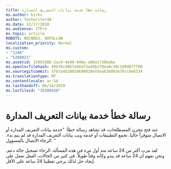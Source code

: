 ```yaml
---
title: رسالة خطأ خدمة بيانات التعريف المدارة
ms.author: kirks
author: Techwriter40
ms.date: 12/17/2018
ms.audience: ITPro
ms.topic: article
ROBOTS: NOINDEX, NOFOLLOW
localization_priority: Normal
ms.custom:
- "1246"
- "5200021"
ms.assetid: 15091086-2ac9-4e99-94be-a08a17386e6e
ms.openlocfilehash: 49b76cd0b7eb6af3ad4b2f0ea8c38c109d6fff00
ms.sourcegitcommit: 5fb7a4b28859690020efdea630d03e70cc0e6334
ms.translationtype: MT
ms.contentlocale: ar-SA
ms.lasthandoff: 06/28/2019
ms.locfileid: "35380420"
---
```

# <a name="managed-metadata-service-error-message"></a>رسالة خطأ خدمة بيانات التعريف المدارة

عند فتح مخزن المصطلحات، قد تشاهد رسالة خطأ: "خدمة بيانات التعريف المدارة أو الاتصال متوفراً حاليا. تجمع التطبيقات أو خدمة ويب بيانات التعريف المدارة قد لم يتم بدء. الرجاء الاتصال بالمسؤول. "
  
لقد مرت أكثر من 24 ساعة منذ أول مرة في هذه المسألة، الرجاء تسجيل حالة دعم. ونحن نفهم أن 24 ساعة قد يبدو وكأنه وقتاً طويلاً. في كثير من الحالات، الفعل نعمل على إيجاد حل لذلك يرجى تعطينا 24 ساعة على الأقل.
  